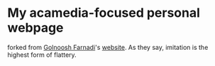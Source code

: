 # My acamedia-focused personal webpage

forked from [Golnoosh Farnadi](https://github.com/gfarnadi)'s [website](gfarnadi.github.io).
As they say, imitation is the highest form of flattery.